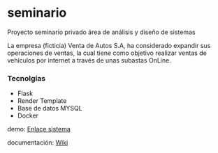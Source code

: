 # seminario
Proyecto seminario privado área de análisis y diseño de sistemas 

La empresa (ficticia) Venta de Autos S.A, ha considerado expandir sus operaciones de ventas, la cual tiene como objetivo realizar ventas de vehículos por internet a través de unas subastas OnLine.

### Tecnolgías
- Flask
- Render Template
- Base de datos MYSQL
- Docker


demo:
[Enlace sistema](http://amacnotes.bike)

documentación: [Wiki](https://github.com/martinAjucum/seminario/wiki)
